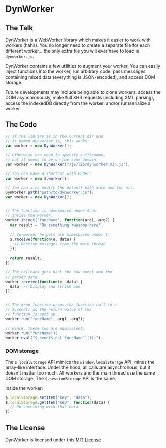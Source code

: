 DynWorker
=========


The Talk
--------

DynWorker is a WebWorker library which makes it easier to work with workers (haha).
You no longer need to create a separate file for each different worker... the only
extra file you will ever have to load is `dynworker.js`.

DynWorker contains a few utilities to augment your worker. You can easily inject
functions into the worker, run arbitrary code, pass messages containing mixed
data (everything is JSON-encoded), and access DOM storage.

Future developments may include being able to clone workers, access the DOM asynchronously,
make full XHR requests (including XML parsing), access the indexedDB directly from
the worker, and/or (un)serialize a worker.


The Code
--------

```javascript
// If the library is in the current dir and
// is named dynworker.js, this works:
var worker = new DynWorker();

// Otherwise you need to specify a filename,
// but it needs to be on the same domain.
var worker = new DynWorker("/js/lib/dynworker.min.js");

// You can have a shortcut with Ender:
var worker = new $.worker();

// You can also modify the default path once and for all:
DynWorker.path("path/to/dynworker.js");
var worker = new DynWorker();


// The function is namespaced under $.ns
// inside the worker.
worker.inject("funcName", function(arg1, arg2) {
  var result = "Do something awesome here";
  
  // In-worker helpers are namespaced under $
  $.receive(function(e, data) {
    // Receive messages from the main thread
  });
  
  return result;
});

// The callback gets back the raw event and the
// parsed data
worker.receive(function(e, data) {
  data; // Display and strike awe
});


// The #run function wraps the function call in a
// $.send() so the return value of the
// function is sent up.
worker.run("funcName", arg1, arg2);

// Hence, these two are equivalent:
worker.run("funcName");
worker.eval("$.send($.ns['funcName']());");
```

### DOM storage

The `$.localStorage` API mimics the `window.localStorage` API, minus
the array-like interface. Under the hood, all calls are asynchronous, but it
doesn't matter too much. All workers and the main thread use the same DOM
storage. The `$.sessionStorage` API is the same.

Inside the worker:

```javascript
$.localStorage.setItem("key", "data");
$.localStorage.getItem("key", function(data) {
  // Do something with that data
});
```


The License
-----------

DynWorker is licensed under this [MIT License](http://mit.passcod.net).
